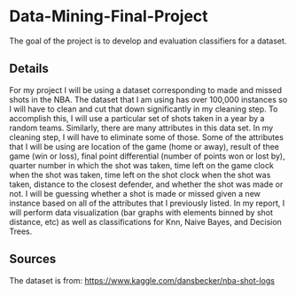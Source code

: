 # Data-Mining-Final-Project
The goal of the project is to develop and evaluation classifiers for a dataset.

## Details
For my project I will be using a dataset corresponding to made and missed shots in the NBA. The dataset that I am using has over 100,000 instances so I will have to clean and cut that down significantly in my cleaning step.  To accomplish this, I will use a particular set of shots taken in a year by a random teams.  Similarly, there are many attributes in this data set.  In my cleaning step, I will have to eliminate some of those.  Some of the attributes that I will be using are location of the game (home or away), result of thee game (win or loss), final point differential (number of points won or lost by), quarter number in which the shot was taken, time left on the game clock when the shot was taken, time left on the shot clock when the shot was taken, distance to the closest defender, and whether the shot was made or not.  I will be guessing whether a shot is made or missed given a new instance based on all of the attributes that I previously listed.  In my report, I will perform data visualization (bar graphs with elements binned by shot distance, etc) as well as classifications for Knn, Naive Bayes, and Decision Trees. 
	
## Sources
The dataset is from: https://www.kaggle.com/dansbecker/nba-shot-logs

